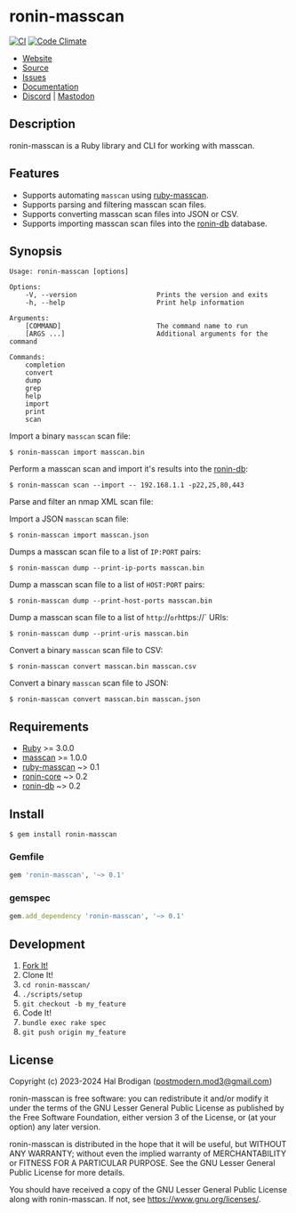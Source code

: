 # ronin-masscan

[![CI](https://github.com/ronin-rb/ronin-masscan/actions/workflows/ruby.yml/badge.svg)](https://github.com/ronin-rb/ronin-masscan/actions/workflows/ruby.yml)
[![Code Climate](https://codeclimate.com/github/ronin-rb/ronin-masscan.svg)](https://codeclimate.com/github/ronin-rb/ronin-masscan)

* [Website](https://ronin-rb.dev/)
* [Source](https://github.com/ronin-rb/ronin-masscan)
* [Issues](https://github.com/ronin-rb/ronin-masscan/issues)
* [Documentation](https://ronin-rb.dev/docs/ronin-masscan)
* [Discord](https://discord.gg/6WAb3PsVX9) |
  [Mastodon](https://infosec.exchange/@ronin_rb)

## Description

ronin-masscan is a Ruby library and CLI for working with masscan.

## Features

* Supports automating `masscan` using [ruby-masscan].
* Supports parsing and filtering masscan scan files.
* Supports converting masscan scan files into JSON or CSV.
* Supports importing masscan scan files into the [ronin-db] database.

## Synopsis

```
Usage: ronin-masscan [options]

Options:
    -V, --version                    Prints the version and exits
    -h, --help                       Print help information

Arguments:
    [COMMAND]                        The command name to run
    [ARGS ...]                       Additional arguments for the command

Commands:
    completion
    convert
    dump
    grep
    help
    import
    print
    scan
```

Import a binary `masscan` scan file:

```shell
$ ronin-masscan import masscan.bin
```

Perform a masscan scan and import it's results into the [ronin-db]\:

```shell
$ ronin-masscan scan --import -- 192.168.1.1 -p22,25,80,443
```

Parse and filter an nmap XML scan file:

Import a JSON `masscan` scan file:

```shell
$ ronin-masscan import masscan.json
```

Dumps a masscan scan file to a list of `IP:PORT` pairs:

```shell
$ ronin-masscan dump --print-ip-ports masscan.bin
```

Dump a masscan scan file to a list of `HOST:PORT` pairs:

```shell
$ ronin-masscan dump --print-host-ports masscan.bin
```

Dump a masscan scan file to a list of `http`://` or `https://` URIs:

```shell
$ ronin-masscan dump --print-uris masscan.bin
```

Convert a binary `masscan` scan file to CSV:

```shell
$ ronin-masscan convert masscan.bin masscan.csv
```

Convert a binary `masscan` scan file to JSON:

```shell
$ ronin-masscan convert masscan.bin masscan.json
```

## Requirements

* [Ruby] >= 3.0.0
* [masscan] >= 1.0.0
* [ruby-masscan] ~> 0.1
* [ronin-core] ~> 0.2
* [ronin-db] ~> 0.2

## Install

```shell
$ gem install ronin-masscan
```

### Gemfile

```ruby
gem 'ronin-masscan', '~> 0.1'
```

### gemspec

```ruby
gem.add_dependency 'ronin-masscan', '~> 0.1'
```

## Development

1. [Fork It!](https://github.com/ronin-rb/ronin-masscan/fork)
2. Clone It!
3. `cd ronin-masscan/`
4. `./scripts/setup`
5. `git checkout -b my_feature`
6. Code It!
7. `bundle exec rake spec`
8. `git push origin my_feature`

## License

Copyright (c) 2023-2024 Hal Brodigan (postmodern.mod3@gmail.com)

ronin-masscan is free software: you can redistribute it and/or modify
it under the terms of the GNU Lesser General Public License as published
by the Free Software Foundation, either version 3 of the License, or
(at your option) any later version.

ronin-masscan is distributed in the hope that it will be useful,
but WITHOUT ANY WARRANTY; without even the implied warranty of
MERCHANTABILITY or FITNESS FOR A PARTICULAR PURPOSE.  See the
GNU Lesser General Public License for more details.

You should have received a copy of the GNU Lesser General Public License
along with ronin-masscan.  If not, see <https://www.gnu.org/licenses/>.

[Ruby]: https://www.ruby-lang.org
[masscan]: https://github.com/robertdavidgraham/masscan#readme
[ruby-masscan]: https://github.com/postmodern/ruby-masscan#readme
[ronin-support]: https://github.com/ronin-rb/ronin-support#readme
[ronin-core]: https://github.com/ronin-rb/ronin-core#readme
[ronin-db]: https://github.com/ronin-rb/ronin-db#readme
